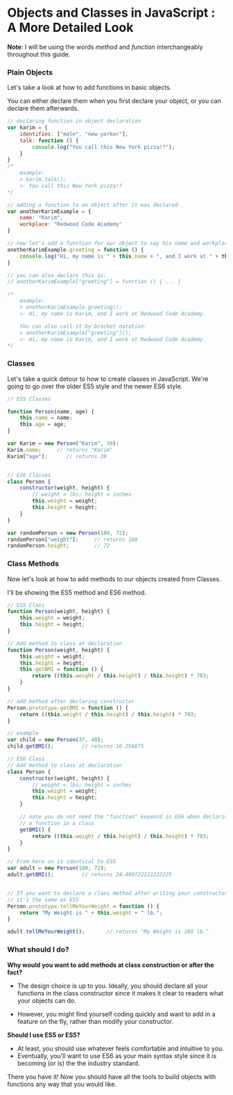 # Objects and Classes in JavaScript : A More Detailed Look

<!-- objects can store functions -->

**Note**: I will be using the words *method* and *function* interchangeably throughout this guide.

### Plain Objects ###

Let's take a look at how to add functions in basic objects.

You can either declare them when you first declare your object, or you can declare them afterwards.

```javascript
// declaring function in object declaration
var karim = {
    identifies: ["male", "new yorker"],
    talk: function () {
        console.log("You call this New York pizza!?");
    }
}
/* 
    example:
    > karim.talk();
    <- You call this New York pizza!? 
*/

// adding a function to an object after it was declared
var anotherKarimExample = {
    name: "Karim",
    workplace: "Redwood Code Academy"
}

// now let's add a function for our object to say his name and workplace
anotherKarimExample.greeting = function () {
    console.log("Hi, my name is " + this.name + ", and I work at " + this.workplace + ".");
}

// you can also declare this as:
// anotherKarimExample["greeting"] = function () { ... }

/* 
    example:
    > anotherKarimExample.greeting();
    <- Hi, my name is Karim, and I work at Redwood Code Academy.

    You can also call it by bracket notation:
    > anotherKarimExample["greeting"]();
    <- Hi, my name is Karim, and I work at Redwood Code Academy. 
*/

```

### Classes ###

Let's take a quick detour to how to create classes in JavaScript.
We're going to go over the older ES5 style and the newer ES6 style.

```javascript
// ES5 Classes

function Person(name, age) {
    this.name = name;
    this.age = age;
}

var Karim = new Person("Karim", 39);
Karim.name;     // returns "Karim"
Karim["age"];      // returns 39


// ES6 Classes
class Person {
    constructor(weight, height) {
        // weight = lbs; height = inches
        this.weight = weight;
        this.height = height;
    }
}

var randomPerson = new Person(180, 72);
randomPerson["weight"];     // returns 180
randomPerson.height;        // 72
```

### Class Methods ###

Now let's look at how to add methods to our objects created from Classes.

I'll be showing the ES5 method and ES6 method.

```javascript
// ES5 Class
function Person(weight, height) {
    this.weight = weight;
    this.height = height;
}

// Add method to class at declaration
function Person(weight, height) {
    this.weight = weight;
    this.height = height;
    this.getBMI = function () {
        return ((this.weight / this.height) / this.height) * 703;
    }
}

// add method after declaring constructor
Person.prototype.getBMI = function () {
    return ((this.weight / this.height) / this.height) * 703;
}

// example
var child = new Person(37, 40);
child.getBMI();         // returns 16.256875

// ES6 Class
// Add method to class at declaration
class Person {
    constructor(weight, height) {
        // weight = lbs; height = inches
        this.weight = weight;
        this.height = height;
    }

    // note you do not need the "function" keyword in ES6 when declaring
    // a function in a class
    getBMI() {
        return ((this.weight / this.height) / this.height) * 703;
    }
}

// From here on is identical to ES5
var adult = new Person(180, 72);
adult.getBMI();         // returns 24.409722222222225


// If you want to declare a class method after writing your constructor,
// it's the same as ES5
Person.prototype.tellMeYourWeight = function () {
    return "My Weight is " + this.weight + " lb.";
}

adult.tellMeYourWeight();       // returns "My Weight is 180 lb."

```
### What should I do? ###

**Why would you want to add methods at class construction or after the fact?**

- The design choice is up to you. Ideally, you should declare all your functions in
the class constructor since it makes it clear to readers what your objects can do.

- However, you might find yourself coding quickly and want to add in a feature on the fly,
rather than modify your constructor.

**Should I use ES5 or ES5?**

- At least, you should use whatever feels comfortable and intuitive to you.
- Eventually, you'll want to use ES6 as your main syntax style since it is becoming (or is) the
the industry standard. 


There you have it! Now you should have all the tools to build objects with functions any way that you would like. 
